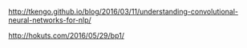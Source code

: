 http://tkengo.github.io/blog/2016/03/11/understanding-convolutional-neural-networks-for-nlp/

http://hokuts.com/2016/05/29/bp1/